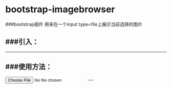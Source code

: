 bootstrap-imagebrowser
======================

###bootstrap插件  用来在一个input type=file上展示当前选择的图片

###引入：
---
<!-- 新 Bootstrap 核心 CSS 文件 -->
<link rel="stylesheet" href="http://cdn.bootcss.com/bootstrap/3.3.0/css/bootstrap.min.css">

<!-- jQuery文件。务必在bootstrap.min.js 之前引入 -->
<script src="http://cdn.bootcss.com/jquery/1.11.1/jquery.min.js"></script>

<!-- 最新的 Bootstrap 核心 JavaScript 文件 -->
<script src="http://cdn.bootcss.com/bootstrap/3.3.0/js/bootstrap.min.js"></script>

<!--[if lt IE 9]>
  <script src="http://cdn.bootcss.com/html5shiv/3.7.2/html5shiv.min.js"></script>
  <script src="http://cdn.bootcss.com/respond.js/1.4.2/respond.min.js"></script>
<![endif]-->

<!--引入图片浏览插件-->
<script type="application/javascript" src="../dist/ImagePreview.js"></script>

---

###使用方法：
---
<input  type="file" data-ride="imagebrowser" accept="image/gif, image/jpeg">
---
